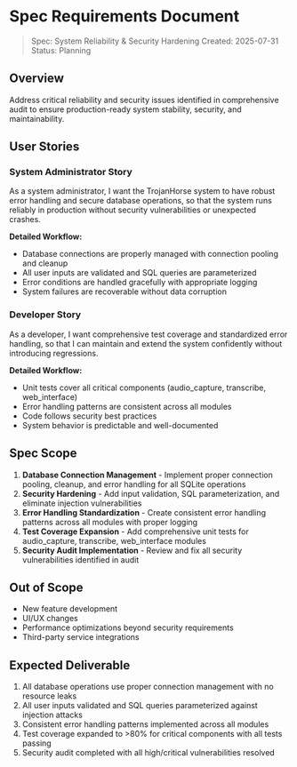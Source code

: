 # Spec Requirements Document

> Spec: System Reliability & Security Hardening
> Created: 2025-07-31
> Status: Planning

## Overview

Address critical reliability and security issues identified in comprehensive audit to ensure production-ready system stability, security, and maintainability.

## User Stories

### System Administrator Story

As a system administrator, I want the TrojanHorse system to have robust error handling and secure database operations, so that the system runs reliably in production without security vulnerabilities or unexpected crashes.

**Detailed Workflow:**
- Database connections are properly managed with connection pooling and cleanup
- All user inputs are validated and SQL queries are parameterized
- Error conditions are handled gracefully with appropriate logging
- System failures are recoverable without data corruption

### Developer Story

As a developer, I want comprehensive test coverage and standardized error handling, so that I can maintain and extend the system confidently without introducing regressions.

**Detailed Workflow:**
- Unit tests cover all critical components (audio_capture, transcribe, web_interface)
- Error handling patterns are consistent across all modules
- Code follows security best practices
- System behavior is predictable and well-documented

## Spec Scope

1. **Database Connection Management** - Implement proper connection pooling, cleanup, and error handling for all SQLite operations
2. **Security Hardening** - Add input validation, SQL parameterization, and eliminate injection vulnerabilities
3. **Error Handling Standardization** - Create consistent error handling patterns across all modules with proper logging
4. **Test Coverage Expansion** - Add comprehensive unit tests for audio_capture, transcribe, web_interface modules
5. **Security Audit Implementation** - Review and fix all security vulnerabilities identified in audit

## Out of Scope

- New feature development
- UI/UX changes
- Performance optimizations beyond security requirements
- Third-party service integrations

## Expected Deliverable

1. All database operations use proper connection management with no resource leaks
2. All user inputs validated and SQL queries parameterized against injection attacks
3. Consistent error handling patterns implemented across all modules
4. Test coverage expanded to >80% for critical components with all tests passing
5. Security audit completed with all high/critical vulnerabilities resolved
